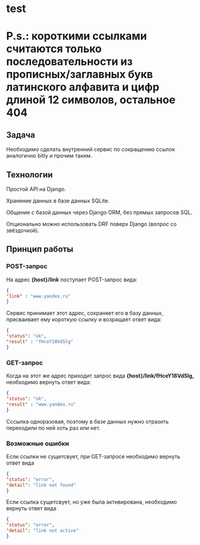 # test
# P.s.: короткими ссылками считаются только последовательности из прописных/заглавных букв латинского алфавита и цифр длиной 12 символов, остальное 404

## Задача

Необходимо сделать внутренний сервис по сокращению ссылок аналогично bitly и прочим таким.

## Технологии

Простой API на Django. 

Хранение данных в базе данных SQLite.

Общение с базой данных через Django ORM, без прямых запросов SQL.

Опционально можно использовать DRF поверх Django (вопрос со звёздочкой).

## Принцип работы

### POST-запрос

На адрес **{host}/link** поступает POST-запрос вида:

```json
{
"link" : "www.yandex.ru"
}
```

Сервис принимает этот адрес, сохраняет его в базу данных, присваивает ему короткую ссылку и возращает ответ вида:

```json
{
"status": "ok",
"result" : "fHceY18VdSlg"
}
```

### GET-запрос

Когда на этот же адрес приходит запрос вида **{host}/link/fHceY18VdSlg,** необходимо вернуть ответ вида:

```json
{
"status": "ok",
"result" : "www.yandex.ru"
}
```

Сссылка одноразовая, поэтому в базе данных нужно отразить переходили по ней хоть раз или нет.

### Возможные ошибки

Если ссылки не сущетсвует, при GET-запросе необходимо вернуть ответ вида

```json
{
"status": "error",
"detail": "link not found"
}
```

Если ссылка сущетсвует, но уже была активирована, необходимо вернуть ответ вида

```json
{
"status": "error",
"detail": "link not active"
}
```
